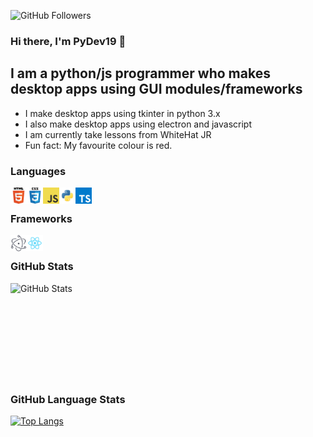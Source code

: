 ![GitHub Followers](https://img.shields.io/github/followers/PyDev19?style=social)

### Hi there, I'm PyDev19 👋

## I am a python/js programmer who makes desktop apps using GUI modules/frameworks
- I make desktop apps using tkinter in python 3.x
- I also make desktop apps using electron and javascript
- I am currently take lessons from WhiteHat JR
- Fun fact: My favourite colour is red. 

### Languages
<img align="left" alt="HTML 5" width="26px" src="https://raw.githubusercontent.com/github/explore/80688e429a7d4ef2fca1e82350fe8e3517d3494d/topics/html/html.png"/>
<img align="left" alt="CSS" width="26px" src="https://raw.githubusercontent.com/github/explore/80688e429a7d4ef2fca1e82350fe8e3517d3494d/topics/css/css.png"/>
<img align="left" alt="Javascript" width="26px" src="https://raw.githubusercontent.com/github/explore/80688e429a7d4ef2fca1e82350fe8e3517d3494d/topics/javascript/javascript.png"/>
<img align="left" alt="Python" width="26px" src="https://raw.githubusercontent.com/github/explore/80688e429a7d4ef2fca1e82350fe8e3517d3494d/topics/python/python.png"/>
<img align="left" alt="Typescript" width="26px" src="https://raw.githubusercontent.com/github/explore/80688e429a7d4ef2fca1e82350fe8e3517d3494d/topics/typescript/typescript.png" />

<br>

### Frameworks
<img align="left" alt="ElectronJS" width="26px" src="https://raw.githubusercontent.com/github/explore/80688e429a7d4ef2fca1e82350fe8e3517d3494d/topics/electron/electron.png"/>
<img align="left" alt="ReactJS" width="26px" src="https://raw.githubusercontent.com/github/explore/80688e429a7d4ef2fca1e82350fe8e3517d3494d/topics/react/react.png"/>

<br>

### GitHub Stats
<img align="left" alt="GitHub Stats" src="https://github-readme-stats-hwa9vez0v.vercel.app/api?username=PyDev19&show_icons=true&hide_border=true&theme=dark"/>

<br>
<br>
<br>
<br>
<br>
<br>
<br>
<br>
<br>

### GitHub Language Stats
[![Top Langs](https://github-readme-stats.vercel.app/api/top-langs/?username=PyDev19&layout=compact&theme=dark)](https://github.com/anuraghazra/github-readme-stats)
